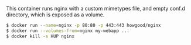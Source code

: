 This container runs nginx with a custom mimetypes file, and empty conf.d
directory, which is exposed as a volume.

```bash
$ docker run --name=nginx -p 80:80 -p 443:443 howgood/nginx
$ docker run --volumes-from=nginx my-webapp ...
$ docker kill -s HUP nginx
```
